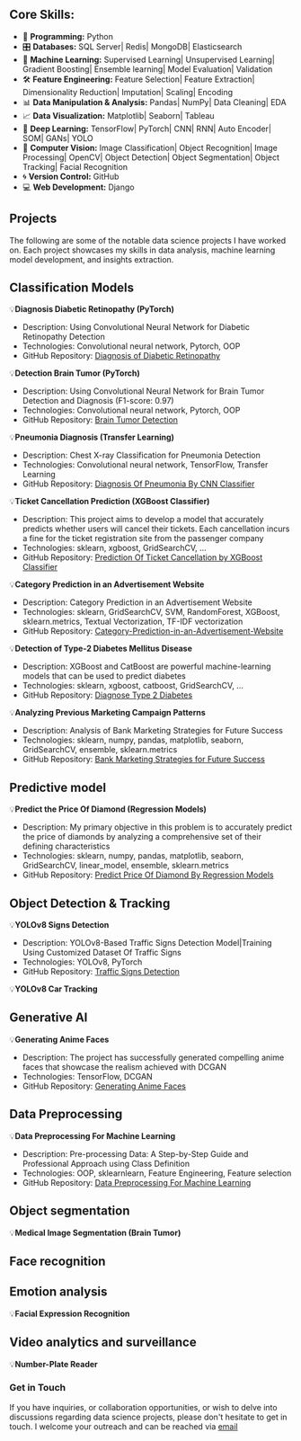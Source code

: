 ## Core Skills:

- 🐍 **Programming:** Python
- 🎛️ **Databases:** SQL Server| Redis| MongoDB| Elasticsearch
- 🤖 **Machine Learning:** Supervised Learning| Unsupervised Learning| Gradient Boosting| Ensemble learning| Model Evaluation| Validation
- 🛠️ **Feature Engineering:** Feature Selection| Feature Extraction| Dimensionality Reduction| Imputation| Scaling| Encoding
- 📊 **Data Manipulation & Analysis:** Pandas| NumPy| Data Cleaning| EDA 
- 📈 **Data Visualization:** Matplotlib| Seaborn| Tableau 
- 🧠 **Deep Learning:** TensorFlow| PyTorch| CNN| RNN| Auto Encoder| SOM| GANs| YOLO 
- 📸 **Computer Vision:** Image Classification| Object Recognition| Image Processing| OpenCV| Object Detection| Object Segmentation| Object Tracking| Facial Recognition
- 🌀 **Version Control:** GitHub 
- 💻 **Web Development:** Django


## Projects

The following are some of the notable data science projects I have worked on. Each project showcases my skills in data analysis, machine learning model development, and insights extraction.

## Classification Models
💡**Diagnosis Diabetic Retinopathy (PyTorch)**

- Description: Using Convolutional Neural Network for Diabetic Retinopathy Detection
- Technologies: Convolutional neural network, Pytorch, OOP
- GitHub Repository: [Diagnosis of Diabetic Retinopathy](https://github.com/P-MLSpecialist/Diagnosis-Diabetic-Retinopathy-Model)
  
💡**Detection Brain Tumor (PyTorch)**
- Description: Using Convolutional Neural Network for Brain Tumor Detection and Diagnosis (F1-score: 0.97)
- Technologies: Convolutional neural network, Pytorch, OOP
- GitHub Repository: [Brain Tumor Detection](https://github.com/P-MLSpecialist/Brain-Tumor-Detection)

💡**Pneumonia Diagnosis (Transfer Learning)**
- Description: Chest X-ray Classification for Pneumonia Detection
- Technologies: Convolutional neural network, TensorFlow, Transfer Learning
- GitHub Repository: [Diagnosis Of Pneumonia By CNN Classifier](https://github.com/P-MLSpecialist/Diagnosis_Of_Pneumonia_By_CNN_Classifier)
   
💡**Ticket Cancellation Prediction (XGBoost Classifier)**
- Description: This project aims to develop a model that accurately predicts whether users will cancel their tickets. Each cancellation incurs a fine for the ticket registration site from the passenger company
- Technologies: sklearn, xgboost, GridSearchCV, ...
- GitHub Repository: [Prediction Of Ticket Cancellation by XGBoost Classifier](https://github.com/P-MLSpecialist/Prediction_Of_Ticket_Cancellation_Acc_98)

💡**Category Prediction in an Advertisement Website** 

- Description: Category Prediction in an Advertisement Website
- Technologies: sklearn, GridSearchCV, SVM, RandomForest, XGBoost, sklearn.metrics, Textual Vectorization, TF-IDF vectorization
- GitHub Repository: [Category-Prediction-in-an-Advertisement-Website](https://github.com/P-MLSpecialist/Category-Prediction-in-an-Advertisement-Website)

💡**Detection of Type-2 Diabetes Mellitus Disease**

- Description: XGBoost and CatBoost are powerful machine-learning models that can be used to predict diabetes
- Technologies: sklearn, xgboost, catboost, GridSearchCV, ...
- GitHub Repository: [Diagnose Type 2 Diabetes](https://github.com/P-MLSpecialist/Diagnose-Type-2-Diabetes)

💡**Analyzing Previous Marketing Campaign Patterns** 

- Description: Analysis of Bank Marketing Strategies for Future Success
- Technologies: sklearn, numpy, pandas, matplotlib, seaborn, GridSearchCV, ensemble, sklearn.metrics
- GitHub Repository: [Bank Marketing Strategies for Future Success](https://github.com/P-MLSpecialist/Bank_Marketing_Strategies_for_Future_Success)

## Predictive model
💡**Predict the Price Of Diamond (Regression Models)**

- Description: My primary objective in this problem is to accurately predict the price of diamonds by analyzing a comprehensive set of their defining characteristics
- Technologies: sklearn, numpy, pandas, matplotlib, seaborn, GridSearchCV, linear_model, ensemble, sklearn.metrics
- GitHub Repository: [Predict Price Of Diamond By Regression Models](https://github.com/P-MLSpecialist/Predict_Price_Of_Diamond)

## Object Detection & Tracking
💡**YOLOv8 Signs Detection**

- Description: YOLOv8-Based Traffic Signs Detection Model|Training Using Customized Dataset Of Traffic Signs
- Technologies: YOLOv8, PyTorch
- GitHub Repository: [Traffic Signs Detection](https://github.com/P-MLSpecialist/Traffic-Signs-Detection-By-YOLOv8)

💡**YOLOv8 Car Tracking** 

## Generative AI
💡**Generating Anime Faces**

- Description: The project has successfully generated compelling anime faces that showcase the realism achieved with DCGAN
- Technologies: TensorFlow, DCGAN
- GitHub Repository: [Generating Anime Faces]((https://github.com/P-MLSpecialist/Generating-Anime-Faces))

## Data Preprocessing 
💡**Data Preprocessing For Machine Learning**

- Description: Pre-processing Data: A Step-by-Step Guide and Professional Approach using Class Definition
- Technologies: OOP, sklearnlearn, Feature Engineering, Feature selection 
- GitHub Repository: [Data Preprocessing For Machine Learning](https://github.com/P-MLSpecialist/Data-Preprocessing-For-Machine-Learning)

## Object segmentation
💡**Medical Image Segmentation (Brain Tumor)**

## Face recognition  

## Emotion analysis
💡**Facial Expression Recognition**

## Video analytics and surveillance
💡**Number-Plate Reader**


### Get in Touch
If you have inquiries, or collaboration opportunities, or wish to delve into discussions regarding data science projects, please don't hesitate to get in touch. I welcome your outreach and can be reached via [email](P.K.MLSpecialist@gmail.com)

